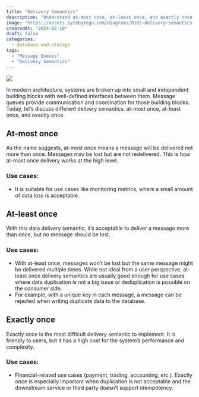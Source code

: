 ```yaml
---
title: "Delivery Semantics"
description: "Understand at-most once, at-least once, and exactly once delivery semantics."
image: "https://assets.bytebytego.com/diagrams/0165-delivery-semantics.png"
createdAt: "2024-02-10"
draft: false
categories:
  - database-and-storage
tags:
  - "Message Queues"
  - "Delivery Semantics"
---
```


![](https://assets.bytebytego.com/diagrams/0165-delivery-semantics.png)

In modern architecture, systems are broken up into small and independent building blocks with well-defined interfaces between them. Message queues provide communication and coordination for those building blocks. Today, let’s discuss different delivery semantics: at-most once, at-least once, and exactly once.

## At-most once

As the name suggests, at-most once means a message will be delivered not more than once. Messages may be lost but are not redelivered. This is how at-most once delivery works at the high level.

### Use cases:

*   It is suitable for use cases like monitoring metrics, where a small amount of data loss is acceptable.

## At-least once

With this data delivery semantic, it’s acceptable to deliver a message more than once, but no message should be lost.

### Use cases:

*   With at-least once, messages won’t be lost but the same message might be delivered multiple times. While not ideal from a user perspective, at-least once delivery semantics are usually good enough for use cases where data duplication is not a big issue or deduplication is possible on the consumer side.
*   For example, with a unique key in each message, a message can be rejected when writing duplicate data to the database.

## Exactly once

Exactly once is the most difficult delivery semantic to implement. It is friendly to users, but it has a high cost for the system’s performance and complexity.

### Use cases:

*   Financial-related use cases (payment, trading, accounting, etc.). Exactly once is especially important when duplication is not acceptable and the downstream service or third party doesn’t support idempotency.
